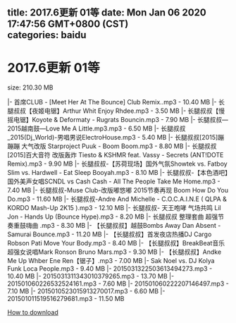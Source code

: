 
title: 2017.6更新 01等
date: Mon Jan 06 2020 17:47:56 GMT+0800 (CST)    
categories: baidu
---

# 2017.6更新 01等
size: 210.30 MB
 
 
|- 首席CLUB - [Meet Her At The Bounce] Club Remix..mp3 - 10.40 MB
|- 长腿叔叔【夜姬电锯】Arthur Whit Enjoy Rhdee.mp3 - 3.50 MB
|- 长腿叔叔【慢摇电锯】Koyote & Deformaty - Rugrats Bouncin.mp3 - 7.90 MB
|- 长腿叔叔—2015越南鼓—Love Me A Little.mp3.mp3 - 6.50 MB
|- 长腿叔叔_2015(Dj_World)-男唱男说ElectroHouse.mp3 - 5.40 MB
|- 长腿叔叔[2015]蹦蹦蹦 大气改版 Starproject Puuk - Boom Boom.mp3 - 8.80 MB
|- 长腿叔叔[2015]百大音符 改版轰炸 Tiesto & KSHMR feat. Vassy - Secrets (ANT!DOTE Remix).mp3 - 9.90 MB
|- 长腿叔叔-【苏荷现场】国外气氛Showtek vs. Fatboy Slim vs. Hardwell - Eat Sleep Booyah.mp3 - 8.10 MB
|- 长腿叔叔-【本色酒吧】国外美声女唱SCNDL vs Cash Cash - All The People Take Me Home.mp3 - 7.40 MB
|- 长腿叔叔-Muse Club-改版嘟悠嘟 2015节奏再现 Boom How Do You Do.mp3 - 11.60 MB
|- 长腿叔叔-Andre And Michelle - C.O.C.A.I.N.E ( QLPA & KORDO Mash-Up 2K15 ).mp3 - 12.10 MB
|- 长腿叔叔- 天王咆哮 气场共鸣 Lil Jon - Hands Up (Bounce Hype).mp3 - 8.20 MB
|- 长腿叔叔 整理套曲 超强节奏重鼓嗨曲 .mp3 - 8.30 MB
|- 【长腿叔叔】越鼓Bombs Away Dan Absent - Samurai Bounce.mp3 - 11.20 MB
|- 【长腿叔叔】首发夜店热播DJ Cargo Robson Pati Move Your Body.mp3 - 8.40 MB
|- 【长腿叔叔】BreakBeat音乐超强女说唱Mark Ronson Bruno Mars.mp3 - 9.30 MB
|- 【长腿叔叔】Andke Me Up Whber Ene Ren【锯子】.mp3 - 7.00 MB
|- Sak Noel vs. DJ Kolya Funk Loca People.mp3 - 9.40 MB
|- 2015031322503613494273.mp3 - 10.40 MB
|- 2015031311343010379265.mp3 - 13.70 MB
|- 201501060226532524161.mp3 - 7.60 MB
|- 201501060222207146497.mp3 - 7.10 MB
|- 2015010523015913270017.mp3 - 6.60 MB
|- 201501011519516279681.mp3 - 11.50 MB

[How to download](https://bpcam.bemobtrk.com/go/2ceec3aa-1ca2-46d6-b9ff-aaa5c184517c?jno=183)
